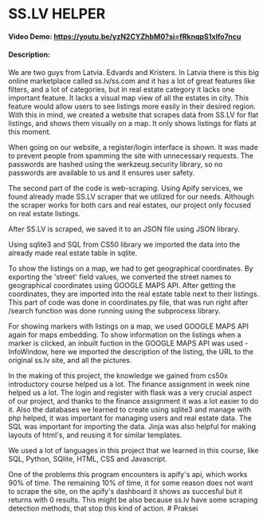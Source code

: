 # SS.LV HELPER
#### Video Demo:  <https://youtu.be/yzN2CYZhbM0?si=fRknqpS1xlfo7ncu>
#### Description:
We are two guys from Latvia. Edvards and Kristers. In Latvia there is this big online marketplace called ss.lv/ss.com and it has a lot of great features like filters, and a lot of categories, but in real estate category it lacks one important feature. It lacks a visual map view of all the estates in city. This feature would allow users to see listings more easily in their desired region. With this in mind, we created a website that scrapes data from SS.LV for flat listings, and shows them visually on a map.
It only shows listings for flats at this moment.

When going on our website, a register/login interface is shown. It was made to prevent people from spamming the site with unnecessary requests. The passwords are hashed using the werkzeug.security library, so no passwords are available to us and it ensures user safety.

The second part of the code is web-scraping. Using Apify services, we found already made SS.LV scraper that we utilized for our needs. Although the scraper works for both cars and real estates, our project only focused on real estate listings.

After SS.LV is scraped, we saved it to an JSON file using JSON library.

Using sqlite3 and SQL from CS50 library we imported the data into the already made real estate table in sqlite.

To show the listings on a map, we had to get geographical coordinates. By exporting the 'street' field values, we converted the street names to geographical coordinates using GOOGLE MAPS API. After getting the coordinates, they are imported into the real estate table next to their listings. This part of code was done in coordinates.py file, that was run right after /search function was done running using the subprocess library.

For showing markers with listings on a map, we used GOOGLE MAPS API again for maps embedding. To show information on the listings when a marker is clicked, an inbuilt fuction in the GOOGLE MAPS API was used - InfoWindow, here we imported the description of the listing, the URL to the original ss.lv site, and all the pictures.

In the making of this project, the knowledge we gained from cs50x introductory course helped us a lot. The finance assignment in week nine helped us a lot. The login and register with flask was a very crucial aspect of our project, and thanks to the finance assignment it was a lot easier to do it. Also the databases we learned to create using sqlite3 and manage with php helped, it was important for managing users and real estate data. The SQL was important for importing the data. Jinja was also helpful for making layouts of html's, and reusing it for similar templates.

We used a lot of languages in this project that we learned in this course, like SQL, Python, SQlite, HTML, CSS and Javascript.

One of the problems this program encounters is apify's api, which works 90% of time. The remaining 10% of time, it for some reason does not want to scrape the site, on the apify's dashboard it shows as succesful but it returns with 0 results. This might be also because ss.lv have some scraping detection methods, that stop this kind of action.
#   P r a k s e i  
 